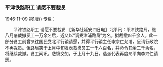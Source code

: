 ### 平津铁路职工  请愿不要裁员

1946-11-09
第1版()
专栏：

　　平津铁路职工  请愿不要裁员
    【新华社延安四日电】北平讯：平津铁路局，继八月底裁撤员工一万余名后，近又以“调拨津浦路局”为名，拟裁撤四千余人，此一部分员工前曾来往国民党北平行辕请愿，并得平行辕主任李宗仁允准，呈请行政院不再裁员。但路局突于上月中旬发表裁撤员工一千六百名，并命令其余二千余名，将继续裁撤。员工闻讯，悲愤交加，于上月十九日，选派代表再度来平向李宗仁请愿。
